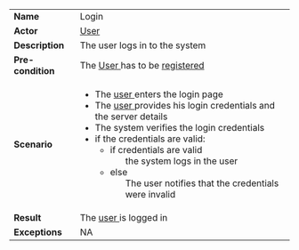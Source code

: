 <table>
    <tr>
        <td>
            <strong>Name</strong>
        </td>
        <td>
            Login
        </td>
    </tr>
    <tr>
        <td>
            <strong>Actor</strong>
        </td>
        <td>
             <a href="../user.md"> User </a>
        </td>
    </tr>
    <tr>
        <td>
            <strong>Description</strong>            
        </td>
        <td>
            The user logs in to the system
        </td>
    </tr>
    <tr>
        <td>
            <strong>Pre-condition</strong>
        </td>
        <td>
             The <a href="../user.md"> User </a> has to be <a href="register.md"> registered </a>
        </td>
    </tr>
    <tr>
        <td>
            <strong>Scenario</strong>
        </td>
        <td>
            <ul>
                <li>
                    The <a href="../user.md"> user </a> enters the login page
                </li>
                <li>
                    The <a href="../user.md"> user </a> provides his login credentials and the server details
                </li>
                <li>
                    The system verifies the login credentials
                </li>
                <li>
                    if the credentials are valid:
                    <ul>
                        <li>
                            if credentials are valid
                            <ul>
                                the system logs in the user
                            </ul>
                        </li>
                        <li>
                            else
                            <ul>
                                The user notifies that the credentials were invalid
                            </ul>
                        </li>
                        </li>
                        </li>
                    </ul>
                </li>
            </ul>
        </td>
    </tr>
    <tr>
        <td>
            <strong>Result</strong>
        </td>
        <td>
            The <a href="../user.md"> user </a> is logged in
        </td>
    </tr>
    <tr>
        <td>
            <strong>Exceptions</strong>
        </td>
        <td>
            NA
        </td>
    </tr>      
</table>
